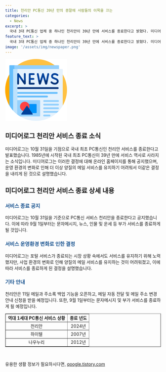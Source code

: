 ```yaml
---
title: 천리안 PC통신 39년 만의 종말에 사람들의 이목을 끄는
categories:
  - News
excerpt: >
  국내 3대 PC통신 업체 중 하나인 천리안이 39년 만에 서비스를 종료한다고 밝혔다. 미디어로그는 사업 환경 변화로 양질의 메일 서비스를 유지하기 어려워 종료 결정을 내린 것으로 전했다. 사용자들은 11일까지 메일과 주소록을 백업할 수 있으며, 9월1일부터는 부가 서비스도 종료된다. 한국의 1세대 PC통신으로 출범한 천리안의 종료로 국내 1세대 PC통신이 역사 속으로 사라지게 됐다.
feature_text: >
  국내 3대 PC통신 업체 중 하나인 천리안이 39년 만에 서비스를 종료한다고 밝혔다. 미디어로그는 사업 환경 변화로 양질의 메일 서비스를 유지하기 어려워 종료 결정을 내린 것으로 전했다. 사용자들은 11일까지 메일과 주소록을 백업할 수 있으며, 9월1일부터는 부가 서비스도 종료된다. 한국의 1세대 PC통신으로 출범한 천리안의 종료로 국내 1세대 PC통신이 역사 속으로 사라지게 됐다.
image: '/assets/img/newspaper.png'
---
```


<p><img src="/assets/img/newspaper.png" alt="kimp 속보" /></p>

<h2>미디어로그 천리안 서비스 종료 소식</h2>

<p data-ke-size="size16">미디어로그는 10월 31일을 기점으로 국내 최초 PC통신인 천리안 서비스를 종료한다고 발표했습니다. 1985년에 시작된 국내 최초 PC통신이 39년 만에 서비스 역사로 사라지는 소식입니다. 미디어로그는 이러한 결정에 대해 온라인 홈페이지를 통해 공지했으며, 운영 환경의 변화로 인해 더 이상 양질의 메일 서비스를 유지하기 어려워서 이같은 결정을 내리게 된 것으로 설명했습니다.</p>

<h2 data-ke-size="size26">미디어로그 천리안 서비스 종료 상세 내용</h2>

<h3><span style="color: #1a5490;">서비스 종료 공지</span></h3>

<p data-ke-size="size16">미디어로그는 10월 31일을 기준으로 PC통신 서비스 천리안을 종료한다고 공지했습니다. 이에 따라 9월 1일부터는 문자메시지, 뉴스, 인물 및 운세 등 부가 서비스를 종료하게 될 것입니다.</p>

<h3><span style="color: #1a5490;">서비스 운영환경 변화로 인한 결정</span></h3>

<p data-ke-size="size16">미디어로그는 포털 서비스가 종료되는 시장 상황 속에서도 서비스를 유지하기 위해 노력했지만, 사업 환경의 변화로 인해 양질의 메일 서비스를 유지하는 것이 어려워졌고, 이에 따라 서비스를 종료하게 된 결정을 설명했습니다.</p>

<h3><span style="color: #1a5490;">기타 안내</span></h3>

<p data-ke-size="size16">천리안은 11일 메일과 주소록 백업 기능을 오픈하고, 메일 자동 전달 및 메일 주소 변경 안내 신청을 받을 예정입니다. 또한, 9월 1일부터는 문자메시지 및 부가 서비스를 종료하게 될 예정입니다.</p>

<table border="1" cellspacing="0" cellpadding="5">
<tbody>
<tr>
<td style="text-align: center; height: 17px;"><b>역대 1세대 PC통신 서비스 상황</b></td>
<td style="text-align: center; height: 17px;"><b>종료 년도</b></td>
</tr>
<tr>
<td style="text-align: center; height: 17px;">천리안</td>
<td style="text-align: center; height: 17px;">2024년</td>
</tr>
<tr>
<td style="text-align: center; height: 17px;">하이텔</td>
<td style="text-align: center; height: 17px;">2007년</td>
</tr>
<tr>
<td style="text-align: center; height: 17px;">나우누리</td>
<td style="text-align: center; height: 17px;">2012년</td>
</tr>
</tbody>
</table>

<p data-ke-size="size16">&nbsp;</p>
유용한 생활 정보가 필요하시다면, <a href="https://qoogle.tistory.com" rel="dofollow">qoogle.tistory.com</a>



